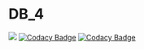 # DB_4
![](https://travis-ci.org/BogusLove/DB_4.svg?branch=master)
[![Codacy Badge](https://api.codacy.com/project/badge/Grade/55e8c190144d43b4953cd94c31a248c4)](https://www.codacy.com/app/BogusLove/DB_4?utm_source=github.com&amp;utm_medium=referral&amp;utm_content=BogusLove/DB_4&amp;utm_campaign=Badge_Grade)
[![Codacy Badge](https://api.codacy.com/project/badge/Coverage/55e8c190144d43b4953cd94c31a248c4)](https://www.codacy.com/app/BogusLove/DB_4?utm_source=github.com&utm_medium=referral&utm_content=BogusLove/DB_4&utm_campaign=Badge_Coverage)
